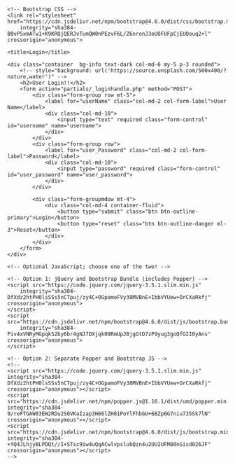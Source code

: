 <html lang="en">

<head>
    <!-- Required meta tags -->
    <meta charset="utf-8">
    <meta name="viewport" content="width=device-width, initial-scale=1, shrink-to-fit=no">

    <!-- Bootstrap CSS -->
    <link rel="stylesheet" href="https://cdn.jsdelivr.net/npm/bootstrap@4.6.0/dist/css/bootstrap.min.css"
        integrity="sha384-B0vP5xmATw1+K9KRQjQERJvTumQW0nPEzvF6L/Z6nronJ3oUOFUFpCjEUQouq2+l" crossorigin="anonymous">

    <title>Login</title>
</head>

<body>

    <div class="container  bg-info text-dark col-md-6 my-5 p-3 rounded">
        <!-- style="background: url('https://source.unsplash.com/500x400/?nature,water')" -->
        <h2>User Login!!</h2>
        <form action="partials/_loginhandle.php" method="POST">
            <div class="form-group row mt-5">
                <label for="userName" class="col-md-2 col-form-label">User Name</label>
                <div class="col-md-10">
                    <input type="text" required class="form-control" id="username" name="username">
                </div>
            </div>
            <div class="form-group row">
                <label for="user_Password" class="col-md-2 col-form-label">Password</label>
                <div class="col-md-10">
                    <input type="password" required class="form-control" id="user_password" name="user_password">
                </div>
            </div>

            <div class="form-groupmdow mt-4">
                <div class="col-md-4 container-fluid">
                    <button type="submit" class="btn btn-outline-primary">Login</button>
                    <button type="reset" class="btn btn-outline-danger ml-3">Reset</button>
                </div>
            </div>
        </form>
    </div>

    <!-- Optional JavaScript; choose one of the two! -->

    <!-- Option 1: jQuery and Bootstrap Bundle (includes Popper) -->
    <script src="https://code.jquery.com/jquery-3.5.1.slim.min.js"
        integrity="sha384-DfXdz2htPH0lsSSs5nCTpuj/zy4C+OGpamoFVy38MVBnE+IbbVYUew+OrCXaRkfj" crossorigin="anonymous">
    </script>
    <script src="https://cdn.jsdelivr.net/npm/bootstrap@4.6.0/dist/js/bootstrap.bundle.min.js"
        integrity="sha384-Piv4xVNRyMGpqkS2by6br4gNJ7DXjqk09RmUpJ8jgGtD7zP9yug3goQfGII0yAns" crossorigin="anonymous">
    </script>

    <!-- Option 2: Separate Popper and Bootstrap JS -->
    <!--
    <script src="https://code.jquery.com/jquery-3.5.1.slim.min.js" integrity="sha384-DfXdz2htPH0lsSSs5nCTpuj/zy4C+OGpamoFVy38MVBnE+IbbVYUew+OrCXaRkfj" crossorigin="anonymous"></script>
    <script src="https://cdn.jsdelivr.net/npm/popper.js@1.16.1/dist/umd/popper.min.js" integrity="sha384-9/reFTGAW83EW2RDu2S0VKaIzap3H66lZH81PoYlFhbGU+6BZp6G7niu735Sk7lN" crossorigin="anonymous"></script>
    <script src="https://cdn.jsdelivr.net/npm/bootstrap@4.6.0/dist/js/bootstrap.min.js" integrity="sha384-+YQ4JLhjyBLPDQt//I+STsc9iw4uQqACwlvpslubQzn4u2UU2UFM80nGisd026JF" crossorigin="anonymous"></script>
    -->
</body>

</html>
